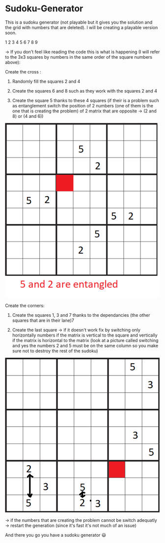 # Sudoku-Generator

This is a sudoku generator (not playable but it gives you the solution and the grid with numbers that are deleted).
I will be creating a playable version soon.

1 2 3
4 5 6
7 8 9

-> If you don't feel like reading the code this is what is happening (I will refer to the 3x3 squares by numbers in the same order of the 
square numbers above):

Create the cross : 
  1) Randomly fill the squares 2 and 4
  
  2) Create the squares 6 and 8 such as they work with the squares 2 and 4
  
  3) Create the square 5 thanks to these 4 squares (if their is a problem such as entanglement switch the position of 2 numbers 
  (one of them is the one that is creating the problem) of 2 matrix that are opposite -> (2 and 8) or (4 and 6))

![alt text](Sudoku/images/entanglement.png?raw=true "Entanglement")

Create the corners:

1) Create the squares 1, 3 and 7 thanks to the dependancies (the other squares that are in their lane)7

2) Create the last square
  -> if it doesn't work fix by switching only horizontally numbers if the matrix is vertical to the square and 
vertically if the matrix is horizontal to the matrix (look at a picture called switching and yes the numbers 2 and 5 must be on the same 
column so you make sure not to destroy the rest of the sudoku)

![alt text](Sudoku/images/switching.png?raw=true "Switching")

  -> if the numbers that are creating the problem cannot be switch adequatly -> restart the generation (since it's fast it's not much of an
  issue)

And there you go you have a sudoku generator 😃
  
